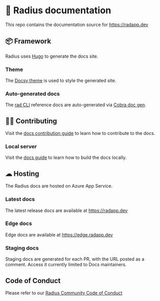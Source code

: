 # 📕 Radius documentation

This repo contains the documentation source for https://radapp.dev

## 📦 Framework

Radius uses [Hugo](https://gohugo.io/) to generate the docs site.

### Theme

The [Docsy theme](https://docsy.dev) is used to style the generated site.

### Auto-generated docs

The [rad CLI](https://github.com/project-radius/radius/tree/main/cmd/rad) reference docs are auto-generated via [Cobra doc gen](https://github.com/spf13/cobra/tree/master/doc).

## 👨‍💻 Contributing

Visit the [docs contribution guide](https://radapp.dev/contributing/contributing-docs/) to learn how to contribute to the docs.

### Local server

Visit the [docs guide](./docs) to learn how to build the docs locally.

## ☁ Hosting

The Radius docs are hosted on Azure App Service.

### Latest docs

The latest release docs are available at https://radapp.dev

### Edge docs

Edge docs are available at https://edge.radapp.dev

### Staging docs

Staging docs are generated for each PR, with the URL posted as a comment. Access it currently limited to Docs maintainers.


## Code of Conduct

Please refer to our [Radius Community Code of Conduct](https://github.com/project-radius/radius/blob/main/CODE_OF_CONDUCT.md)